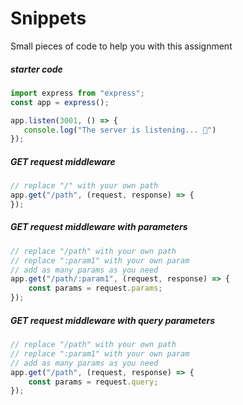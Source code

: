 # Snippets

Small pieces of code to help you with this assignment

##### starter code
```javascript
import express from "express";
const app = express();

app.listen(3001, () => {
   console.log("The server is listening... 🐒") 
});
```

##### GET request middleware
```javascript
// replace "/" with your own path
app.get("/path", (request, response) => {
});
```

##### GET request middleware with parameters
```javascript
// replace "/path" with your own path
// replace ":param1" with your own param
// add as many params as you need
app.get("/path/:param1", (request, response) => {
    const params = request.params;
});
```

##### GET request middleware with query parameters
```javascript
// replace "/path" with your own path
// replace ":param1" with your own param
// add as many params as you need
app.get("/path", (request, response) => {
    const params = request.query;
});
```
